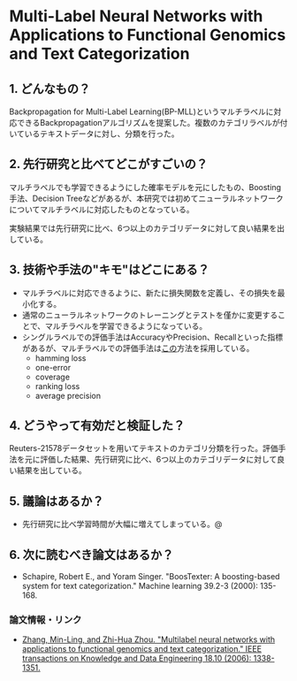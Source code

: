 # Multi-Label Neural Networks with Applications to Functional Genomics and Text Categorization

## 1. どんなもの？

Backpropagation for Multi-Label Learning(BP-MLL)というマルチラベルに対応できるBackpropagationアルゴリズムを提案した。複数のカテゴリラベルが付いているテキストデータに対し、分類を行った。

## 2. 先行研究と比べてどこがすごいの？

マルチラベルでも学習できるようにした確率モデルを元にしたもの、Boosting手法、Decision Treeなどがあるが、本研究では初めてニューラルネットワークについてマルチラベルに対応したものとなっている。

実験結果では先行研究に比べ、6つ以上のカテゴリデータに対して良い結果を出している。

## 3. 技術や手法の"キモ"はどこにある？

* マルチラベルに対応できるように、新たに損失関数を定義し、その損失を最小化する。
* 通常のニューラルネットワークのトレーニングとテストを僅かに変更することで、マルチラベルを学習できるようになっている。
* シングルラベルでの評価手法はAccuracyやPrecision、Recallといった指標があるが、マルチラベルでの評価手法は[この](http://link.springer.com/article/10.1023/A:1007649029923)方法を採用している。
  * hamming loss
  * one-error
  * coverage
  * ranking loss
  * average precision

## 4. どうやって有効だと検証した？

Reuters-21578データセットを用いてテキストのカテゴリ分類を行った。評価手法を元に評価した結果、先行研究に比べ、6つ以上のカテゴリデータに対して良い結果を出している。

## 5. 議論はあるか？

* 先行研究に比べ学習時間が大幅に増えてしまっている。@

## 6. 次に読むべき論文はあるか？

* Schapire, Robert E., and Yoram Singer. "BoosTexter: A boosting-based system for text categorization." Machine learning 39.2-3 (2000): 135-168.

### 論文情報・リンク

* [Zhang, Min-Ling, and Zhi-Hua Zhou. "Multilabel neural networks with applications to functional genomics and text categorization." IEEE transactions on Knowledge and Data Engineering 18.10 (2006): 1338-1351.](http://citeseerx.ist.psu.edu/viewdoc/download?doi=10.1.1.130.7318&rep=rep1&type=pdf)
